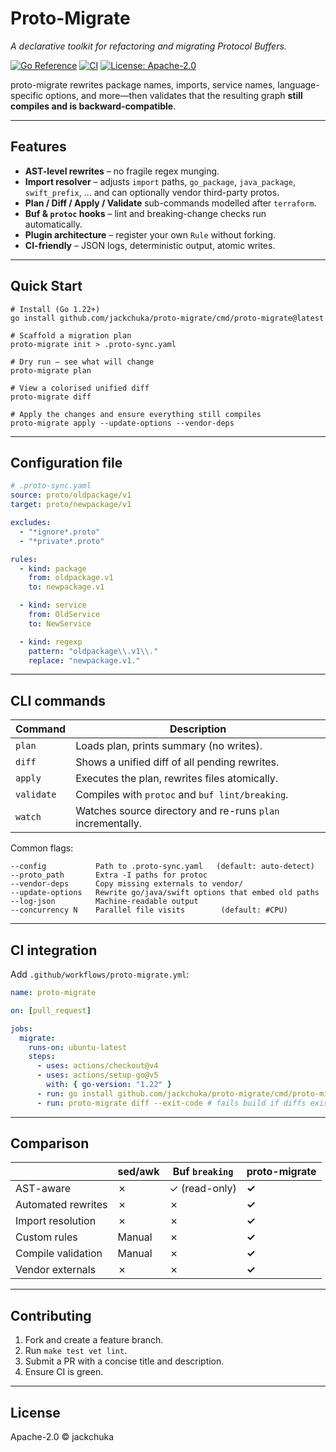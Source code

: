 # Proto-Migrate

_A declarative toolkit for refactoring and migrating Protocol Buffers._

[![Go Reference](https://pkg.go.dev/badge/github.com/jackchuka/proto-migrate.svg)](https://pkg.go.dev/github.com/jackchuka/proto-migrate)
[![CI](https://github.com/jackchuka/proto-migrate/actions/workflows/ci.yml/badge.svg)](https://github.com/jackchuka/proto-migrate/actions/workflows/ci.yml)
[![License: Apache-2.0](https://img.shields.io/badge/license-Apache%202.0-blue.svg)](LICENSE)

proto-migrate rewrites package names, imports, service names, language-specific
options, and more—then validates that the resulting graph **still compiles and
is backward-compatible**.

---

## Features

- **AST-level rewrites** – no fragile regex munging.
- **Import resolver** – adjusts `import` paths, `go_package`, `java_package`,
  `swift_prefix`, … and can optionally vendor third-party protos.
- **Plan / Diff / Apply / Validate** sub-commands modelled after `terraform`.
- **Buf & `protoc` hooks** – lint and breaking-change checks run automatically.
- **Plugin architecture** – register your own `Rule` without forking.
- **CI-friendly** – JSON logs, deterministic output, atomic writes.

---

## Quick Start

```console
# Install (Go 1.22+)
go install github.com/jackchuka/proto-migrate/cmd/proto-migrate@latest

# Scaffold a migration plan
proto-migrate init > .proto-sync.yaml

# Dry run – see what will change
proto-migrate plan

# View a colorised unified diff
proto-migrate diff

# Apply the changes and ensure everything still compiles
proto-migrate apply --update-options --vendor-deps
```

---

## Configuration file

```yaml
# .proto-sync.yaml
source: proto/oldpackage/v1
target: proto/newpackage/v1

excludes:
  - "*ignore*.proto"
  - "*private*.proto"

rules:
  - kind: package
    from: oldpackage.v1
    to: newpackage.v1

  - kind: service
    from: OldService
    to: NewService

  - kind: regexp
    pattern: "oldpackage\\.v1\\."
    replace: "newpackage.v1."
```

---

## CLI commands

| Command    | Description                                                |
| ---------- | ---------------------------------------------------------- |
| `plan`     | Loads plan, prints summary (no writes).                    |
| `diff`     | Shows a unified diff of all pending rewrites.              |
| `apply`    | Executes the plan, rewrites files atomically.              |
| `validate` | Compiles with `protoc` and `buf lint/breaking`.            |
| `watch`    | Watches source directory and re-runs `plan` incrementally. |

Common flags:

```
--config           Path to .proto-sync.yaml   (default: auto-detect)
--proto_path       Extra -I paths for protoc
--vendor-deps      Copy missing externals to vendor/
--update-options   Rewrite go/java/swift options that embed old paths
--log-json         Machine-readable output
--concurrency N    Parallel file visits        (default: #CPU)
```

---

## CI integration

Add `.github/workflows/proto-migrate.yml`:

```yaml
name: proto-migrate

on: [pull_request]

jobs:
  migrate:
    runs-on: ubuntu-latest
    steps:
      - uses: actions/checkout@v4
      - uses: actions/setup-go@v5
        with: { go-version: "1.22" }
      - run: go install github.com/jackchuka/proto-migrate/cmd/proto-migrate@latest
      - run: proto-migrate diff --exit-code # fails build if diffs exist
```

---

## Comparison

|                    | sed/awk | Buf `breaking` | **proto-migrate** |
| ------------------ | ------- | -------------- | ----------------- |
| AST-aware          | ✗       | ✓ (read-only)  | **✓**             |
| Automated rewrites | ✗       | ✗              | **✓**             |
| Import resolution  | ✗       | ✗              | **✓**             |
| Custom rules       | Manual  | ✗              | **✓**             |
| Compile validation | Manual  | ✗              | **✓**             |
| Vendor externals   | ✗       | ✗              | **✓**             |

---

## Contributing

1. Fork and create a feature branch.
2. Run `make test vet lint`.
3. Submit a PR with a concise title and description.
4. Ensure CI is green.

---

## License

Apache-2.0 © jackchuka
